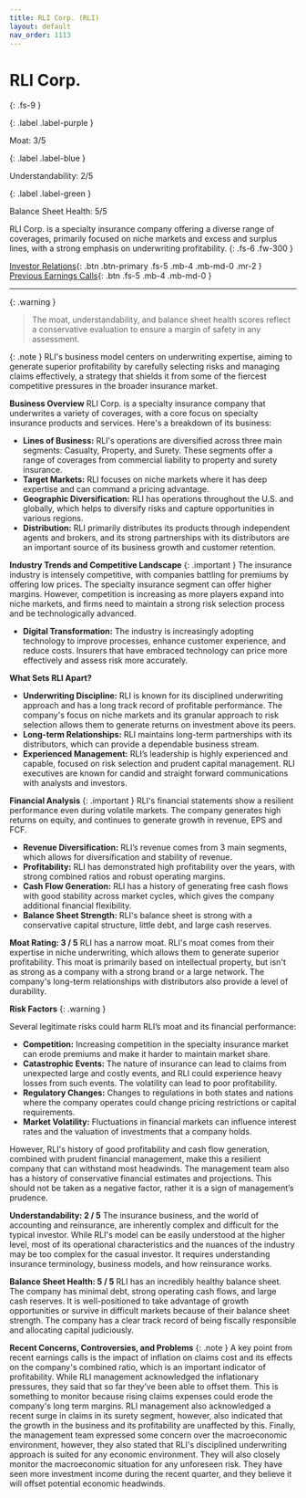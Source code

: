 ```yaml
---
title: RLI Corp. (RLI)
layout: default
nav_order: 1113
---
```


# RLI Corp.
{: .fs-9 }

{: .label .label-purple }

Moat: 3/5

{: .label .label-blue }

Understandability: 2/5

{: .label .label-green }

Balance Sheet Health: 5/5

RLI Corp. is a specialty insurance company offering a diverse range of coverages, primarily focused on niche markets and excess and surplus lines, with a strong emphasis on underwriting profitability.
{: .fs-6 .fw-300 }

[Investor Relations](https://www.google.com/search?q=RLI+investor+relations){: .btn .btn-primary .fs-5 .mb-4 .mb-md-0 .mr-2 }
[Previous Earnings Calls](https://discountingcashflows.com/company/RLI/transcripts/){: .btn .fs-5 .mb-4 .mb-md-0 }

---

{: .warning }
>The moat, understandability, and balance sheet health scores reflect a conservative evaluation to ensure a margin of safety in any assessment.



{: .note }
RLI's business model centers on underwriting expertise, aiming to generate superior profitability by carefully selecting risks and managing claims effectively, a strategy that shields it from some of the fiercest competitive pressures in the broader insurance market.

**Business Overview**
RLI Corp. is a specialty insurance company that underwrites a variety of coverages, with a core focus on specialty insurance products and services. Here's a breakdown of its business:

*   **Lines of Business:** RLI's operations are diversified across three main segments: Casualty, Property, and Surety. These segments offer a range of coverages from commercial liability to property and surety insurance.
*   **Target Markets:** RLI focuses on niche markets where it has deep expertise and can command a pricing advantage.
*   **Geographic Diversification:** RLI has operations throughout the U.S. and globally, which helps to diversify risks and capture opportunities in various regions.
*   **Distribution:** RLI primarily distributes its products through independent agents and brokers, and its strong partnerships with its distributors are an important source of its business growth and customer retention.

**Industry Trends and Competitive Landscape**
{: .important }
The insurance industry is intensely competitive, with companies battling for premiums by offering low prices. The specialty insurance segment can offer higher margins. However, competition is increasing as more players expand into niche markets, and firms need to maintain a strong risk selection process and be technologically advanced.
*   **Digital Transformation:** The industry is increasingly adopting technology to improve processes, enhance customer experience, and reduce costs. Insurers that have embraced technology can price more effectively and assess risk more accurately.

**What Sets RLI Apart?**
*   **Underwriting Discipline:** RLI is known for its disciplined underwriting approach and has a long track record of profitable performance. The company's focus on niche markets and its granular approach to risk selection allows them to generate returns on investment above its peers.
*   **Long-term Relationships:** RLI maintains long-term partnerships with its distributors, which can provide a dependable business stream.
*   **Experienced Management:** RLI’s leadership is highly experienced and capable, focused on risk selection and prudent capital management. RLI executives are known for candid and straight forward communications with analysts and investors.

**Financial Analysis**
{: .important }
RLI's financial statements show a resilient performance even during volatile markets. The company generates high returns on equity, and continues to generate growth in revenue, EPS and FCF.

*   **Revenue Diversification:** RLI’s revenue comes from 3 main segments, which allows for diversification and stability of revenue.
*   **Profitability:** RLI has demonstrated high profitability over the years, with strong combined ratios and robust operating margins. 
*   **Cash Flow Generation:** RLI has a history of generating free cash flows with good stability across market cycles, which gives the company additional financial flexibility.
*   **Balance Sheet Strength:** RLI's balance sheet is strong with a conservative capital structure, little debt, and large cash reserves.

**Moat Rating: 3 / 5**
RLI has a narrow moat. RLI's moat comes from their expertise in niche underwriting, which allows them to generate superior profitability. This moat is primarily based on intellectual property, but isn't as strong as a company with a strong brand or a large network.  The company's long-term relationships with distributors also provide a level of durability.

**Risk Factors**
{: .warning }

Several legitimate risks could harm RLI’s moat and its financial performance:
*   **Competition:** Increasing competition in the specialty insurance market can erode premiums and make it harder to maintain market share.
*   **Catastrophic Events:** The nature of insurance can lead to claims from unexpected large and costly events, and RLI could experience heavy losses from such events. The volatility can lead to poor profitability.
*   **Regulatory Changes:** Changes to regulations in both states and nations where the company operates could change pricing restrictions or capital requirements.
*   **Market Volatility:** Fluctuations in financial markets can influence interest rates and the valuation of investments that a company holds.

However, RLI's history of good profitability and cash flow generation, combined with prudent financial management, make this a resilient company that can withstand most headwinds. The management team also has a history of conservative financial estimates and projections. This should not be taken as a negative factor, rather it is a sign of management’s prudence.

**Understandability: 2 / 5**
The insurance business, and the world of accounting and reinsurance, are inherently complex and difficult for the typical investor. While RLI's model can be easily understood at the higher level, most of its operational characteristics and the nuances of the industry may be too complex for the casual investor. It requires understanding insurance terminology, business models, and how reinsurance works.

**Balance Sheet Health: 5 / 5**
RLI has an incredibly healthy balance sheet. The company has minimal debt, strong operating cash flows, and large cash reserves. It is well-positioned to take advantage of growth opportunities or survive in difficult markets because of their balance sheet strength. The company has a clear track record of being fiscally responsible and allocating capital judiciously.

**Recent Concerns, Controversies, and Problems**
{: .note }
A key point from recent earnings calls is the impact of inflation on claims cost and its effects on the company's combined ratio, which is an important indicator of profitability. While RLI management acknowledged the inflationary pressures, they said that so far they’ve been able to offset them. This is something to monitor because rising claims expenses could erode the company's long term margins. RLI management also acknowledged a recent surge in claims in its surety segment, however, also indicated that the growth in the business and its profitability are unaffected by this. Finally, the management team expressed some concern over the macroeconomic environment, however, they also stated that RLI's disciplined underwriting approach is suited for any economic environment. They will also closely monitor the macroeconomic situation for any unforeseen risk. They have seen more investment income during the recent quarter, and they believe it will offset potential economic headwinds.
